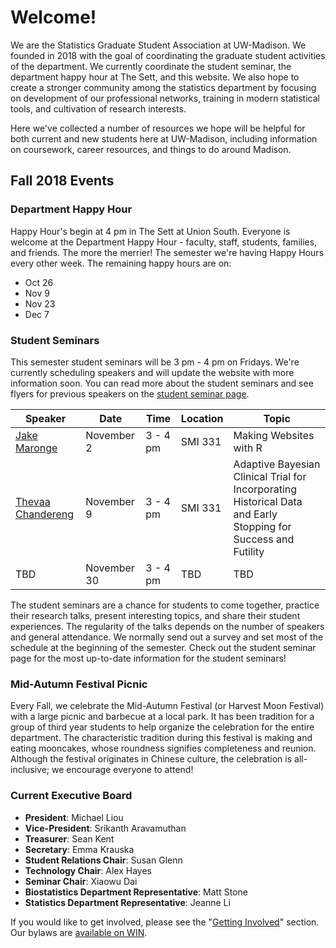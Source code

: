 # Welcome!

We are the Statistics Graduate Student Association at UW-Madison. We founded in 2018 with the goal of coordinating the graduate student activities of the department. We currently coordinate the student seminar, the department happy hour at The Sett, and this website. We also hope to create a stronger community among the statistics department by focusing on development of our professional networks, training in modern statistical tools, and cultivation of research interests.

Here we've collected a number of resources we hope will be helpful for both current and new students here at UW-Madison, including information on coursework, career resources, and things to do around Madison.

## Fall 2018 Events

### Department Happy Hour

Happy Hour's begin at 4 pm in The Sett at Union South. Everyone is welcome at the Department Happy Hour - faculty, staff, students, families, and friends. The more the merrier! The semester we're having Happy Hours every other week. The remaining happy hours are on:

- Oct 26
- Nov 9
- Nov 23
- Dec 7

### Student Seminars

This semester student seminars will be 3 pm - 4 pm on Fridays. We're currently scheduling speakers and will update the website with more information soon. You can read more about the student seminars and see flyers for previous speakers on the [student seminar page](seminar.md).

|Speaker|Date|Time|Location|Topic|
|-------|----|----|--------|-----|
| <a href="fliers/maronge_seminar_2018.pdf">Jake Maronge</a> | November 2 | 3 - 4 pm | SMI 331 | Making Websites with R |
| <a href="fliers/chandereng_seminar_2018.pdf">Thevaa Chandereng</a> | November 9 | 3 - 4 pm | SMI 331 | Adaptive Bayesian Clinical Trial for Incorporating  Historical Data and Early Stopping for Success and Futility |
| TBD | November 30 | 3 - 4 pm | TBD | TBD |

The student seminars are a chance for students to come together, practice their research talks, present interesting topics, and share their student experiences. The regularity of the talks depends on the number of speakers and general attendance. We normally send out a survey and set most of the schedule at the beginning of the semester. Check out the student seminar page for the most up-to-date information for the student seminars!

### Mid-Autumn Festival Picnic

Every Fall, we celebrate the Mid-Autumn Festival (or Harvest Moon Festival)
with a large picnic and barbecue at a local park. It has been tradition for a
group of third year students to help organize the celebration for the entire
department. The characteristic tradition during this festival is making and
eating mooncakes, whose roundness signifies completeness and reunion.  Although
the festival originates in Chinese culture, the celebration is all-inclusive;
we encourage everyone to attend! 

### Current Executive Board

* **President**: Michael Liou
* **Vice-President**: Srikanth Aravamuthan
* **Treasurer**: Sean Kent
* **Secretary**: Emma Krauska
* **Student Relations Chair**: Susan Glenn
* **Technology Chair**: Alex Hayes
* **Seminar Chair**: Xiaowu Dai
* **Biostatistics Department Representative**: Matt Stone
* **Statistics Department Representative**: Jeanne Li

If you would like to get involved, please see the "[Getting Involved](involved.md)" section. Our bylaws are [available on WIN](https://win.wisc.edu/organization/statistics-graduate-student-association).
